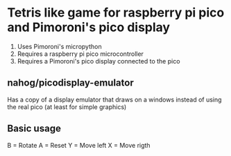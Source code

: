 # Tetris like game for raspberry pi pico and Pimoroni's pico display

1. Uses Pimoroni's micropython
2. Requires a raspberry pi pico microcontroller
3. Requires a Pimoroni's pico display connected to the pico

## nahog/picodisplay-emulator 

Has a copy of a display emulator that draws on a windows instead of using the real pico (at least for simple graphics)

## Basic usage

B = Rotate
A = Reset
Y = Move left
X = Move rigth